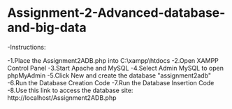 # Assignment-2-Advanced-database-and-big-data
-Instructions:

-1.Place the Assignment2ADB.php into C:\xampp\htdocs
-2.Open XAMPP Control Panel
-3.Start Apache and MySQL
-4.Select Admin MySQL to open phpMyAdmin
-5.Click New and create the database "assignment2adb"
-6.Run the Database Creation Code
-7.Run the Database Insertion Code
-8.Use this link to access the database site: http://localhost/Assignment2ADB.php
